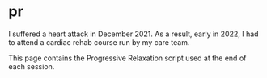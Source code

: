 # pr

I suffered a heart attack in December 2021. As a result, early in 2022, I had to attend a cardiac rehab course run by my care team.

This page contains the Progressive Relaxation script used at the end of each session.
